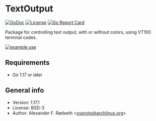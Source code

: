 # TextOutput

[![GoDoc](https://godoc.org/github.com/xyproto/textoutput?status.svg)](https://godoc.org/github.com/xyproto/textoutput) [![License](https://img.shields.io/badge/license-BSD-green.svg?style=flat)](https://raw.githubusercontent.com/xyproto/textoutput/master/LICENSE) [![Go Report Card](https://goreportcard.com/badge/github.com/xyproto/textoutput)](https://goreportcard.com/report/github.com/xyproto/textoutput)

Package for controlling text output, with or without colors, using VT100 terminal codes.

[![example use](img/example_use.png)](cmd/print/main.go)

## Requirements

* Go 1.17 or later

## General info

* Version: 1.17.1
* License: BSD-3
* Author: Alexander F. Rødseth &lt;xyproto@archlinux.org&gt;
